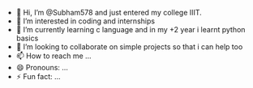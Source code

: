 - 👋 Hi, I’m @Subham578 and just entered my college IIIT.
- 👀 I’m interested in coding and internships
- 🌱 I’m currently learning c language and in my +2 year i learnt python basics
- 💞️ I’m looking to collaborate on simple projects so that i can help too
- 📫 How to reach me ... 
- 😄 Pronouns: ...
- ⚡ Fun fact: ...

<!---
Subham578/Subham578 is a ✨ special ✨ repository because its `README.md` (this file) appears on your GitHub profile.
You can click the Preview link to take a look at your changes.
--->
